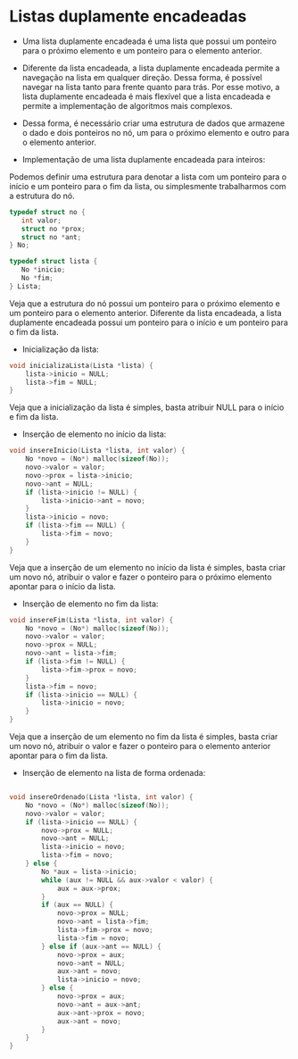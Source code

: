 # Listas duplamente encadeadas 

 * Uma lista duplamente encadeada é uma lista que possui um ponteiro para o próximo elemento e um ponteiro para o elemento anterior. 


* Diferente da lista encadeada, a lista duplamente encadeada permite a navegação na lista em qualquer direção. Dessa forma, é possível navegar na lista tanto para frente quanto para trás. Por esse motivo, a lista duplamente encadeada é mais flexível que a lista encadeada e permite a implementação de algoritmos mais complexos. 

* Dessa forma, é necessário criar uma estrutura de dados que armazene o dado e dois ponteiros no nó, um para o próximo elemento e outro para o elemento anterior. 

 

* Implementação de uma lista duplamente encadeada para inteiros: 

 Podemos definir uma estrutura para denotar a lista com um ponteiro para o início e um ponteiro para o fim da lista, ou simplesmente trabalharmos com a estrutura do nó.
 
 ```c 
typedef struct no { 
    int valor; 
    struct no *prox; 
    struct no *ant; 
} No; 

typedef struct lista { 
    No *inicio; 
    No *fim; 
 } Lista; 
 ``` 

Veja que a estrutura do nó possui um ponteiro para o próximo elemento e um ponteiro para o elemento anterior. Diferente da lista encadeada, a lista duplamente encadeada possui um ponteiro para o início e um ponteiro para o fim da lista.

* Inicialização da lista: 

```c
void inicializaLista(Lista *lista) { 
    lista->inicio = NULL; 
    lista->fim = NULL; 
} 
```

Veja que a inicialização da lista é simples, basta atribuir NULL para o início e fim da lista. 

* Inserção de elemento no início da lista: 

```c
void insereInicio(Lista *lista, int valor) { 
    No *novo = (No*) malloc(sizeof(No)); 
    novo->valor = valor; 
    novo->prox = lista->inicio; 
    novo->ant = NULL; 
    if (lista->inicio != NULL) { 
        lista->inicio->ant = novo; 
    } 
    lista->inicio = novo; 
    if (lista->fim == NULL) { 
        lista->fim = novo; 
    } 
} 
```

Veja que a inserção de um elemento no início da lista é simples, basta criar um novo nó, atribuir o valor e fazer o ponteiro para o próximo elemento apontar para o início da lista.


* Inserção de elemento no fim da lista: 

```c
void insereFim(Lista *lista, int valor) { 
    No *novo = (No*) malloc(sizeof(No)); 
    novo->valor = valor; 
    novo->prox = NULL; 
    novo->ant = lista->fim; 
    if (lista->fim != NULL) { 
        lista->fim->prox = novo; 
    } 
    lista->fim = novo; 
    if (lista->inicio == NULL) { 
        lista->inicio = novo; 
    } 
} 
```

Veja que a inserção de um elemento no fim da lista é simples, basta criar um novo nó, atribuir o valor e fazer o ponteiro para o elemento anterior apontar para o fim da lista.

* Inserção de elemento na lista de forma ordenada: 

```c

void insereOrdenado(Lista *lista, int valor) { 
    No *novo = (No*) malloc(sizeof(No)); 
    novo->valor = valor; 
    if (lista->inicio == NULL) { 
        novo->prox = NULL; 
        novo->ant = NULL; 
        lista->inicio = novo; 
        lista->fim = novo; 
    } else { 
        No *aux = lista->inicio; 
        while (aux != NULL && aux->valor < valor) { 
            aux = aux->prox; 
        } 
        if (aux == NULL) { 
            novo->prox = NULL; 
            novo->ant = lista->fim; 
            lista->fim->prox = novo; 
            lista->fim = novo; 
        } else if (aux->ant == NULL) { 
            novo->prox = aux; 
            novo->ant = NULL; 
            aux->ant = novo; 
            lista->inicio = novo; 
        } else { 
            novo->prox = aux; 
            novo->ant = aux->ant; 
            aux->ant->prox = novo; 
            aux->ant = novo; 
        } 
    } 
} 
```


